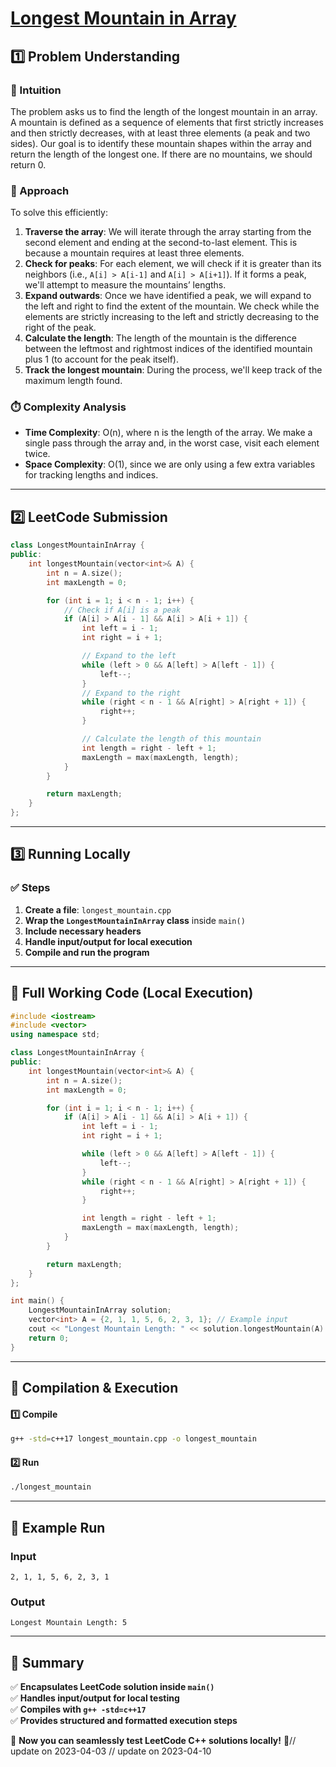 # **[Longest Mountain in Array](https://leetcode.com/problems/longest-mountain-in-array/description/)**  

## **1️⃣ Problem Understanding**  
### **📌 Intuition**  
The problem asks us to find the length of the longest mountain in an array. A mountain is defined as a sequence of elements that first strictly increases and then strictly decreases, with at least three elements (a peak and two sides). Our goal is to identify these mountain shapes within the array and return the length of the longest one. If there are no mountains, we should return 0.

### **🚀 Approach**  
To solve this efficiently:
1. **Traverse the array**: We will iterate through the array starting from the second element and ending at the second-to-last element. This is because a mountain requires at least three elements.
2. **Check for peaks**: For each element, we will check if it is greater than its neighbors (i.e., `A[i] > A[i-1]` and `A[i] > A[i+1]`). If it forms a peak, we'll attempt to measure the mountains’ lengths.
3. **Expand outwards**: Once we have identified a peak, we will expand to the left and right to find the extent of the mountain. We check while the elements are strictly increasing to the left and strictly decreasing to the right of the peak. 
4. **Calculate the length**: The length of the mountain is the difference between the leftmost and rightmost indices of the identified mountain plus 1 (to account for the peak itself).
5. **Track the longest mountain**: During the process, we'll keep track of the maximum length found.

### **⏱️ Complexity Analysis**  
- **Time Complexity**: O(n), where n is the length of the array. We make a single pass through the array and, in the worst case, visit each element twice.
- **Space Complexity**: O(1), since we are only using a few extra variables for tracking lengths and indices.

---  

## **2️⃣ LeetCode Submission**  
```cpp
class LongestMountainInArray {
public:
    int longestMountain(vector<int>& A) {
        int n = A.size();
        int maxLength = 0;

        for (int i = 1; i < n - 1; i++) {
            // Check if A[i] is a peak
            if (A[i] > A[i - 1] && A[i] > A[i + 1]) {
                int left = i - 1;
                int right = i + 1;

                // Expand to the left
                while (left > 0 && A[left] > A[left - 1]) {
                    left--;
                }
                // Expand to the right
                while (right < n - 1 && A[right] > A[right + 1]) {
                    right++;
                }

                // Calculate the length of this mountain
                int length = right - left + 1;
                maxLength = max(maxLength, length);
            }
        }

        return maxLength;
    }
};
```  

---  

## **3️⃣ Running Locally**  
### **✅ Steps**  
1. **Create a file**: `longest_mountain.cpp`  
2. **Wrap the `LongestMountainInArray` class** inside `main()`  
3. **Include necessary headers**  
4. **Handle input/output for local execution**  
5. **Compile and run the program**  

---  

## **📝 Full Working Code (Local Execution)**  
```cpp
#include <iostream>
#include <vector>
using namespace std;

class LongestMountainInArray {
public:
    int longestMountain(vector<int>& A) {
        int n = A.size();
        int maxLength = 0;

        for (int i = 1; i < n - 1; i++) {
            if (A[i] > A[i - 1] && A[i] > A[i + 1]) {
                int left = i - 1;
                int right = i + 1;

                while (left > 0 && A[left] > A[left - 1]) {
                    left--;
                }
                while (right < n - 1 && A[right] > A[right + 1]) {
                    right++;
                }

                int length = right - left + 1;
                maxLength = max(maxLength, length);
            }
        }

        return maxLength;
    }
};

int main() {
    LongestMountainInArray solution;
    vector<int> A = {2, 1, 1, 5, 6, 2, 3, 1}; // Example input
    cout << "Longest Mountain Length: " << solution.longestMountain(A) << endl; // Should output 5
    return 0;
}
```  

---  

## **🔧 Compilation & Execution**  
#### **1️⃣ Compile**  
```bash
g++ -std=c++17 longest_mountain.cpp -o longest_mountain
```  

#### **2️⃣ Run**  
```bash
./longest_mountain
```  

---  

## **🎯 Example Run**  
### **Input**  
```
2, 1, 1, 5, 6, 2, 3, 1
```  
### **Output**  
```
Longest Mountain Length: 5
```  

---  

## **📌 Summary**  
✅ **Encapsulates LeetCode solution inside `main()`**  
✅ **Handles input/output for local testing**  
✅ **Compiles with `g++ -std=c++17`**  
✅ **Provides structured and formatted execution steps**  

🚀 **Now you can seamlessly test LeetCode C++ solutions locally!** 🚀// update on 2023-04-03
// update on 2023-04-10
